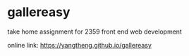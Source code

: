 # gallereasy
take home assignment for 2359 front end web development

online link: https://yangtheng.github.io/gallereasy
